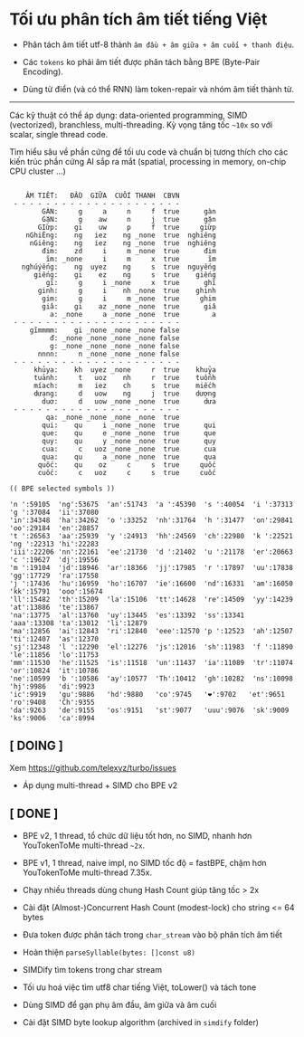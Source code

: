 # Tối ưu phân tích âm tiết tiếng Việt

* Phân tách âm tiết utf-8 thành `âm đầu + âm giữa + âm cuối + thanh điệu`.

* Các `tokens` ko phải âm tiết được phân tách bằng BPE (Byte-Pair Encoding).

* Dùng từ điển (và có thể RNN) làm token-repair và nhóm âm tiết thành từ.

- - - 

Các kỹ thuật có thể áp dụng: data-oriented programming, SIMD (vectorized), branchless, multi-threading. Kỳ vọng tăng tốc `~10x` so với scalar, single thread code.

Tìm hiểu sâu về phần cứng để tối ưu code và chuẩn bị tương thích cho các kiến trúc phần cứng AI sắp ra mắt (spatial, processing in memory, on-chip CPU cluster ...)


```

    ÂM TIẾT:   ĐẦU  GIỮA  CUỐI THANH  CBVN
 - - - - - - - - - - - - - - - - - - - - -
        GÀN:     g     a     n     f  true      gàn
        GặN:     g    aw     n     j  true      gặn
       GIừp:    gi    uw     p     f  true     giừp
    nGhiÊng:    ng   iez    ng _none  true  nghiêng
     nGiêng:    ng   iez    ng _none  true  nghiêng
        đim:    zd     i     m _none  true      đim
         ĩm: _none     i     m     x  true       ĩm
   nghúýếng:    ng  uyez    ng     s  true  nguyếng
      giếng:    gi    ez    ng     s  true    giếng
         gĩ:     g     i _none     x  true      ghĩ
       ginh:     g     i    nh _none  true    ghinh
        gim:     g     i     m _none  true     ghim
        giâ:    gi    az _none _none  true      giâ
          a: _none     a _none _none  true        a
 - - - - - - - - - - - - - - - - - - - - -
     gĩmmmm:    gi _none _none _none false
          đ: _none _none _none _none false
          g: _none _none _none _none false
       nnnn:     n _none _none _none false
 - - - - - - - - - - - - - - - - - - - - -
      khủya:    kh  uyez _none     r  true    khuỷa
      tuảnh:     t   uoz    nh     r  true    tuổnh
      míach:     m   iez    ch     s  true    miếch
      dưạng:     d   uow    ng     j  true    dượng
        duơ:     d   uow _none _none  true      dưa
 - - - - - - - - - - - - - - - - - - - - -
         qa: _none _none _none _none  true
        qui:    qu     i _none _none  true      qui
        que:    qu     e _none _none  true      que
        quy:    qu     y _none _none  true      quy
        cua:     c   uoz _none _none  true      cua
        qua:    qu     a _none _none  true      qua
       quốc:    qu    oz     c     s  true     quốc
       cuốc:     c   uoz     c     s  true     cuốc
```

```
(( BPE selected symbols ))

'n ':59105  'ng':53675  'an':51743  'a ':45390  's ':40054  'i ':37313  'g ':37084  'ii':37080
'in':34348  'ha':34262  'o ':33252  'nh':31764  'h ':31477  'on':29841  'oo':29184  'en':28857
't ':26563  'aa':25939  'y ':24913  'hh':24569  'ch':22980  'k ':22521  'ng ':22313 'hi':22283
'iii':22206 'nn':22161  'ee':21730  'd ':21402  'u ':21178  'er':20663  'c ':19627  'dj':19556
'm ':19104  'jd':18946  'ar':18366  'jj':17985  'r ':17897  'uu':17838  'gg':17729  'ra':17558
'j ':17436  'hu':16959  'ho':16707  'ie':16600  'nd':16331  'am':16050  'kk':15791  'ooo':15674
'll':15482  'th':15209  'la':15106  'tt':14628  're':14509  'yy':14239  'at':13886  'te':13867
'na':13775  'al':13760  'uy':13445  'es':13392  'ss':13341  'aaa':13308 'ta':13012  'li':12879
'ma':12856  'ai':12843  'ri':12840  'eee':12570 'p ':12523  'ah':12507  'ti':12407  'as':12370
'sj':12348  'l ':12290  'el':12276  'js':12016  'sh':11983  'f ':11890  'le':11856  'lo':11753
'mm':11530  'he':11525  'is':11518  'un':11437  'ia':11089  'tr':11074  'or':10824  'it':10786
'ne':10599  'b ':10586  'ay':10577  'Th':10412  'gh':10282  'ns':10098  'hj':9986   'di':9923
'ic':9919   'gu':9886   'hd':9880   'co':9745   '❤️':9702   'et':9651   'ro':9408   'Ch':9355
'da':9263   'de':9155   'os':9151   'st':9077   'uuu':9076  'sk':9009   'ks':9006   'ca':8994
```

## [ DOING ]

Xem https://github.com/telexyz/turbo/issues

- Áp dụng multi-thread + SIMD cho BPE v2

## [ DONE ]

- BPE v2, 1 thread, tổ chức dữ liệu tốt hơn, no SIMD, nhanh hơn YouTokenToMe multi-thread `~2x`.

- BPE v1, 1 thread, naive impl, no SIMD tốc độ = fastBPE, chậm hơn YouTokenToMe multi-thread 7.35x.

- Chạy nhiều threads dùng chung Hash Count giúp tăng tốc > 2x

- Cài đặt (Almost-)Concurrent Hash Count (modest-lock) cho string <= 64 bytes

- Đưa token được phân tách trong `char_stream` vào bộ phân tích âm tiết

- Hoàn thiện `parseSyllable(bytes: []const u8)`

- SIMDify tìm tokens trong char stream

- Tối ưu hoá việc tìm utf8 char tiếng Việt, toLower() và tách tone

- Dùng SIMD để gạn phụ âm đầu, âm giữa và âm cuối

- Cài đặt SIMD byte lookup algorithm (archived in `simdify` folder)